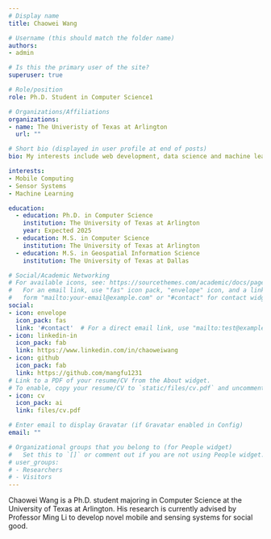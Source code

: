 ```yaml
---
# Display name
title: Chaowei Wang

# Username (this should match the folder name)
authors:
- admin

# Is this the primary user of the site?
superuser: true

# Role/position
role: Ph.D. Student in Computer Science1

# Organizations/Affiliations
organizations:
- name: The Univeristy of Texas at Arlington
  url: ""

# Short bio (displayed in user profile at end of posts)
bio: My interests include web development, data science and machine learning.

interests:
- Mobile Computing
- Sensor Systems
- Machine Learning

education:
  - education: Ph.D. in Computer Science
    institution: The University of Texas at Arlington
    year: Expected 2025
  - education: M.S. in Computer Science
    institution: The University of Texas at Arlington
  - education: M.S. in Geospatial Information Science
    institution: The University of Texas at Dallas

# Social/Academic Networking
# For available icons, see: https://sourcethemes.com/academic/docs/page-builder/#icons
#   For an email link, use "fas" icon pack, "envelope" icon, and a link in the
#   form "mailto:your-email@example.com" or "#contact" for contact widget.
social:
- icon: envelope
  icon_pack: fas
  link: '#contact'  # For a direct email link, use "mailto:test@example.org".
- icon: linkedin-in
  icon_pack: fab
  link: https://www.linkedin.com/in/chaoweiwang
- icon: github
  icon_pack: fab
  link: https://github.com/mangfu1231
# Link to a PDF of your resume/CV from the About widget.
# To enable, copy your resume/CV to `static/files/cv.pdf` and uncomment the lines below.
- icon: cv
  icon_pack: ai
  link: files/cv.pdf

# Enter email to display Gravatar (if Gravatar enabled in Config)
email: ""

# Organizational groups that you belong to (for People widget)
#   Set this to `[]` or comment out if you are not using People widget.
# user_groups:
# - Researchers
# - Visitors
---
```


Chaowei Wang is a Ph.D. student majoring in Computer Science at the University of Texas at Arlington. His research is currently advised by Professor Ming Li to develop novel mobile and sensing systems for social good.
